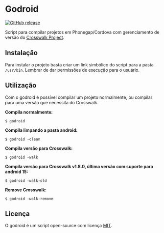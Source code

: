 # Godroid
[![GitHub release](https://img.shields.io/github/release/qubyte/rubidium.svg)](https://github.com/caioladislau/godroid)

Script para compilar projetos em Phonegap/Cordova com gerenciamento de versão do [Crosswalk Project](https://crosswalk-project.org/).

## Instalação

Para instalar o projeto basta criar um link simbólico do script para a pasta `/usr/bin`. Lembrar de dar permissões de execução para o usuário.

## Utilização

Com o godroid é possível compilar um projeto normalmente, ou compilar para uma versão que necessita do Crosswalk.

**Compila normalmente:**

    $ godroid

**Compila limpando a pasta android:**

    $ godroid -clean

**Compila versão para Crosswalk:**

    $ godroid -walk

**Compila versão para Crosswalk v1.8.0, última versão com suporte para android 15:**

    $ godroid -walk-old

**Remove Crosswalk:**

    $ godroid -walk-remove

## Licença

O godroid é um script open-source com licença [MIT](https://opensource.org/licenses/MIT).
